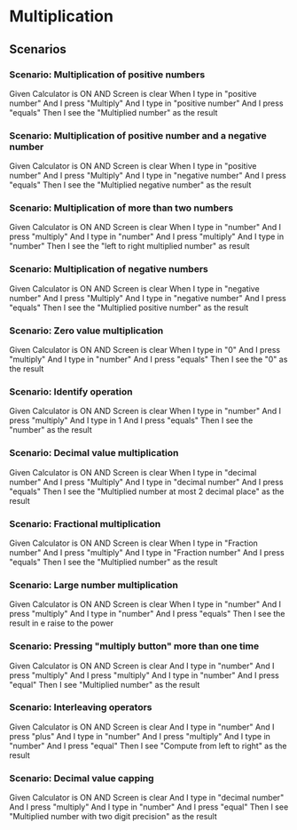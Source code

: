 # Multiplication

## Scenarios

### Scenario: Multiplication of positive numbers
  
  Given Calculator is ON AND Screen is clear
  When I type in "positive number"
  And I press "Multiply"
  And I type in "positive number"
  And I press "equals"
  Then I see the "Multiplied number" as the result

### Scenario: Multiplication of positive number and a negative number
  
  Given Calculator is ON AND Screen is clear
  When I type in "positive number"
  And I press "Multiply"
  And I type in "negative number"
  And I press "equals"
  Then I see the "Multiplied negative number" as the result

### Scenario: Multiplication of more than two numbers

  Given Calculator is ON AND Screen is clear
  When I type in "number"
  And I press "multiply"
  And I type in "number"
  And I press "multiply"
  And I type in "number"
  Then I see the "left to right multiplied number" as result

### Scenario: Multiplication of negative numbers

  Given Calculator is ON AND Screen is clear
  When I type in "negative number"
  And I press "Multiply"
  And I type in "negative number"
  And I press "equals"
  Then I see the "Multiplied positive number" as the result

### Scenario: Zero value multiplication

  Given Calculator is ON AND Screen is clear
  When I type in "0"
  And I press "multiply"
  And I type in "number"
  And I press "equals"
  Then I see the "0" as the result

### Scenario: Identify operation

  Given Calculator is ON AND Screen is clear
  When I type in "number"
  And I press "multiply"
  And I type in 1
  And I press "equals"
  Then I see the "number" as the result

### Scenario: Decimal value multiplication
  
  Given Calculator is ON AND Screen is clear
  When I type in "decimal number"
  And I press "Multiply"
  And I type in "decimal number"
  And I press "equals"
  Then I see the "Multiplied number at most 2 decimal place" as the result

### Scenario: Fractional multiplication

  Given Calculator is ON AND Screen is clear
  When I type in "Fraction number"
  And I press "multiply"
  And I type in "Fraction number"
  And I press "equals"
  Then I see the "Multiplied number" as the result

### Scenario: Large number multiplication

  Given Calculator is ON AND Screen is clear
  When I type in "number"
  And I press "multiply"
  And I type in "number"
  And I press "equals"
  Then I see the result in e raise to the power
  
### Scenario: Pressing "multiply button" more than one time

  Given Calculator is ON AND Screen is clear
  And I type in "number"
  And I press "multiply"
  And I press "multiply"
  And I type in "number"
  And I press "equal"
  Then I see "Multiplied number" as the result

### Scenario: Interleaving operators

  Given Calculator is ON AND Screen is clear
  And I type in "number"
  And I press "plus"
  And I type in "number"
  And I press "multiply"
  And I type in "number"
  And I press "equal"
  Then I see "Compute from left to right" as the result

### Scenario: Decimal value capping

  Given Calculator is ON AND Screen is clear
  And I type in "decimal number"
  And I press "multiply"
  And I type in "number"
  And I press "equal"
  Then I see "Multiplied number with two digit precision"
  as the result
